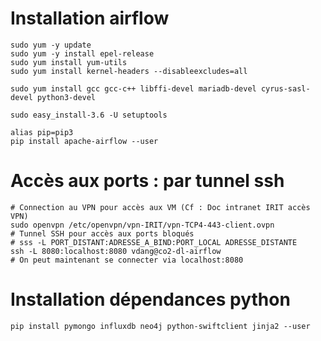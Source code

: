 # Installation airflow
    
    sudo yum -y update  
    sudo yum -y install epel-release
    sudo yum install yum-utils
    sudo yum install kernel-headers --disableexcludes=all
    
    sudo yum install gcc gcc-c++ libffi-devel mariadb-devel cyrus-sasl-devel python3-devel
    
    sudo easy_install-3.6 -U setuptools

    alias pip=pip3
    pip install apache-airflow --user
    
    
    
    
# Accès aux ports : par tunnel ssh 
    # Connection au VPN pour accès aux VM (Cf : Doc intranet IRIT accès VPN)   
    sudo openvpn /etc/openvpn/vpn-IRIT/vpn-TCP4-443-client.ovpn
    # Tunnel SSH pour accès aux ports bloqués
    # sss -L PORT_DISTANT:ADRESSE_A_BIND:PORT_LOCAL ADRESSE_DISTANTE
    ssh -L 8080:localhost:8080 vdang@co2-dl-airflow
    # On peut maintenant se connecter via localhost:8080
    
    
# Installation dépendances python 

    pip install pymongo influxdb neo4j python-swiftclient jinja2 --user
    